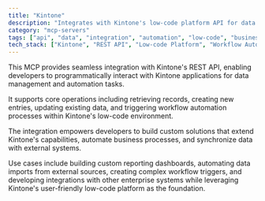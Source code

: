 ```yaml
---
title: "Kintone"
description: "Integrates with Kintone's low-code platform API for data operations and workflow automation in Kintone applications."
category: "mcp-servers"
tags: ["api", "data", "integration", "automation", "low-code", "business-process"]
tech_stack: ["Kintone", "REST API", "Low-code Platform", "Workflow Automation", "Business Applications"]
---
```


This MCP provides seamless integration with Kintone's REST API, enabling developers to programmatically interact with Kintone applications for data management and automation tasks. 

It supports core operations including retrieving records, creating new entries, updating existing data, and triggering workflow automation processes within Kintone's low-code environment.

The integration empowers developers to build custom solutions that extend Kintone's capabilities, automate business processes, and synchronize data with external systems. 

Use cases include building custom reporting dashboards, automating data imports from external sources, creating complex workflow triggers, and developing integrations with other enterprise systems while leveraging Kintone's user-friendly low-code platform as the foundation.